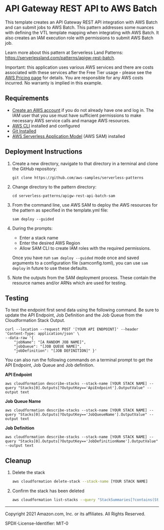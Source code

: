 # API Gateway REST API to AWS Batch

This template creates an API Gateway REST API integration with AWS Batch and can submit jobs to AWS Batch. This pattern addresses some nuances with defining the VTL template mapping when integrating with AWS Batch. It also creates an IAM execution role with permissions to submit AWS Batch job.

Learn more about this pattern at Serverless Land Patterns: https://serverlessland.com/patterns/apigw-rest-batch.


Important: this application uses various AWS services and there are costs associated with these services after the Free Tier usage - please see the [AWS Pricing page](https://aws.amazon.com/pricing/) for details. You are responsible for any AWS costs incurred. No warranty is implied in this example.

## Requirements

* [Create an AWS account](https://portal.aws.amazon.com/gp/aws/developer/registration/index.html) if you do not already have one and log in. The IAM user that you use must have sufficient permissions to make necessary AWS service calls and manage AWS resources.
* [AWS CLI](https://docs.aws.amazon.com/cli/latest/userguide/install-cliv2.html) installed and configured
* [Git Installed](https://git-scm.com/book/en/v2/Getting-Started-Installing-Git)
* [AWS Serverless Application Model](https://docs.aws.amazon.com/serverless-application-model/latest/developerguide/serverless-sam-cli-install.html) (AWS SAM) installed

## Deployment Instructions

1. Create a new directory, navigate to that directory in a terminal and clone the GitHub repository:
    ``` 
    git clone https://github.com/aws-samples/serverless-patterns
    ```
1. Change directory to the pattern directory:
    ```
    cd serverless-patterns/apigw-rest-api-batch-sam
    ```
1. From the command line, use AWS SAM to deploy the AWS resources for the pattern as specified in the template.yml file:
    ```
    sam deploy --guided
    ```
1. During the prompts:
    * Enter a stack name
    * Enter the desired AWS Region
    * Allow SAM CLI to create IAM roles with the required permissions.

    Once you have run `sam deploy --guided` mode once and saved arguments to a configuration file (samconfig.toml), you can use `sam deploy` in future to use these defaults.

1. Note the outputs from the SAM deployment process. These contain the resource names and/or ARNs which are used for testing.

## Testing

To test the endpoint first send data using the following command. Be sure to update the API Endpoint, Job Definition and the Job Queue from the Cloudformation Stack Output.

```
curl --location --request POST '[YOUR API ENDPOINT]' --header 'Content-Type: application/json' \
--data-raw '{
    "jobName": "[A RANDOM JOB NAME]", 
    "jobQueue": "[JOB QUEUE NAME]", 
    "jobDefinition": "[JOB DEFINITION]" }'
```

You can also run the following commands on a terminal prompt to get the API Endpoint, Job Queue and Job definition.

**API Endpoint**
```
aws cloudformation describe-stacks --stack-name [YOUR STACK NAME] --query "Stacks[0].Outputs[?OutputKey=='ApiEndpoint'].OutputValue" --output text
```

**Job Queue Name**
```
aws cloudformation describe-stacks --stack-name [YOUR STACK NAME] --query "Stacks[0].Outputs[?OutputKey=='JobQueueName'].OutputValue" --output text
```

**Job Definition**
```
aws cloudformation describe-stacks --stack-name [YOUR STACK NAME] --query "Stacks[0].Outputs[?OutputKey=='JobDefinitionName'].OutputValue" --output text
```


## Cleanup
 
1. Delete the stack
    ```bash
    aws cloudformation delete-stack --stack-name [YOUR STACK NAME]
    ```
1. Confirm the stack has been deleted
    ```bash
    aws cloudformation list-stacks --query "StackSummaries[?contains(StackName,'[YOUR STACK NAME]')].StackStatus"
    ```
----
Copyright 2021 Amazon.com, Inc. or its affiliates. All Rights Reserved.

SPDX-License-Identifier: MIT-0
